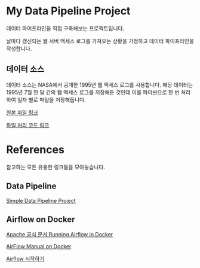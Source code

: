 # My Data Pipeline Project
데이터 파이프라인을 직접 구축해보는 프로젝트입니다.

날마다 갱신되는 웹 서버 액세스 로그를 가져오는 상황을 가정하고 데이터 파이프라인을 작성합니다. 

## 데이터 소스
데이터 소스는 NASA에서 공개한 1995년 웹 액세스 로그를 사용합니다.
해당 데이터는 1995년 7월 한 달 간의 웹 액세스 로그를 저장해둔 것인데 이를 파이썬으로 한 번 처리하여 일자 별로 파일을 저장해둡니다.

[원본 파일 링크](ftp://ita.ee.lbl.gov/html/contrib/NASA-HTTP.html)

[파일 처리 코드 링크](/log_data/separate_files_per_day.ipynb)


# References
참고하는 모든 유용한 링크들을 모아놓습니다.

## Data Pipeline
[Simple Data Pipeline Project](https://github.com/yansfil/grab-data-world)

## Airflow on Docker
[Apache 공식 문서 Running Airflow in Docker](https://airflow.apache.org/docs/apache-airflow/stable/start/docker.html)

[AirFlow Manual on Docker](https://dorumugs.tistory.com/entry/AirFlow-Manual-on-Docker-stage-install)

[Airflow 시작하기](https://lsjsj92.tistory.com/631)